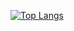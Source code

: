 [![Top Langs](https://github-readme-stats.vercel.app/api/top-langs/?username={Sm0kyday0}
)](https://github.com/anuraghazra/github-readme-stats)
